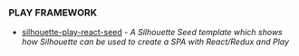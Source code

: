 ### PLAY FRAMEWORK

- [silhouette-play-react-seed](https://github.com/setusoft/silhouette-play-react-seed) - _A Silhouette Seed template which shows how Silhouette can be used to create a SPA with React/Redux and Play_
